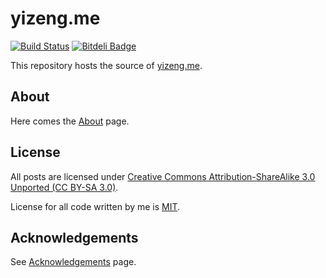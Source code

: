 # yizeng.me
[![Build Status](https://travis-ci.org/yizeng/yizeng.me.png?branch=develop)](https://travis-ci.org/yizeng/yizeng.me)
[![Bitdeli Badge](https://d2weczhvl823v0.cloudfront.net/yizeng/yizeng.me/trend.png)](https://bitdeli.com/free "Bitdeli Badge")

This repository hosts the source of [yizeng.me](http://yizeng.me).

## About

Here comes the [About](http://yizeng.me/about) page.

## License
All posts are licensed under [Creative Commons Attribution-ShareAlike 3.0 Unported (CC BY-SA 3.0)](http://creativecommons.org/licenses/by-sa/3.0/deed.en_GB).

License for all code written by me is [MIT](https://raw.github.com/yizeng/yizeng.me/develop/LICENSE).

## Acknowledgements
See [Acknowledgements](http://yizeng.me/about/acknowledgements/) page.
